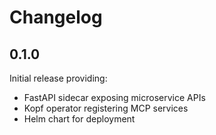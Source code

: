 # Changelog

## 0.1.0

Initial release providing:
- FastAPI sidecar exposing microservice APIs
- Kopf operator registering MCP services
- Helm chart for deployment
